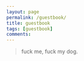```yaml
---
layout: page
permalink: /guestbook/
title: guestbook
tags: [guestbook]
comments: 
---
```


> fuck me, fuck my dog.
